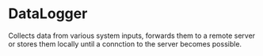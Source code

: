 # DataLogger

Collects data from various system inputs, forwards them to a remote server or stores them locally until a connction to the server becomes possible.
